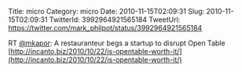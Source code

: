 Title: micro
Category: micro
Date: 2010-11-15T02:09:31
Slug: 2010-11-15T02:09:31
TwitterId: 3992964921565184
TweetUrl: https://twitter.com/mark_philpot/status/3992964921565184

RT [@mkapor](https://twitter.com/mkapor): A restauranteur begs a startup to disrupt Open Table  [http://incanto.biz/2010/10/22/is-opentable-worth-it/](http://incanto.biz/2010/10/22/is-opentable-worth-it/)